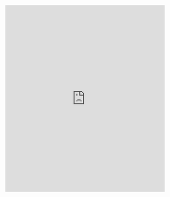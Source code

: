 ---
---

<iframe src="https://www.facebook.com/plugins/post.php?href=https%3A%2F%2Fwww.facebook.com%2FTechnomadia%2Fposts%2F10154644116656158%3A0&width=500" width="100%" height="588" style="border:none;overflow:hidden" scrolling="no" frameborder="0" allowTransparency="true"></iframe>